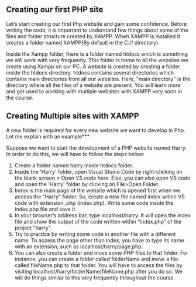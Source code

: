 ## Creating our first PHP site
Let’s start creating our first Php website and gain some confidence. Before writing the code, it is important to understand few things about some of the files and folder structure created by XAMPP. When XAMPP is installed it creates a folder named XAMPP(By default in the C:// directory).

Inside the Xampp folder, there is a folder named htdocs which is something we will work with very frequently. This folder is home to all the websites we create using Xampp on our PC. A website is created by creating a folder inside the htdocs directory. htdocs contains several directories which contains main directories from all our websites. Here, "main directory" is the directory where all the files of a website are present. You will learn more and get used to working with multiple websites with XAMPP very soon in the course.

## Creating Multiple sites with XAMPP
A new folder is required for every new website we want to develop in Php. Let me explain with an example***

Suppose we want to start the development of a PHP website named Harry. In order to do this, we will have to follow the steps below:

1. Create a folder named harry inside htdocs folder.
2. Inside the 'Harry' folder, open Visual Studio Code by right-clicking on the blank screen > Open VS code here. Else, you can also open VS code and open the 'Harry' folder by clicking on File>Open Folder.
3. Index is the main page of the website which is opened first when we access the "Harry" folder. So, create a new file named index within VS code with extension .php (index.php). Write some code inside the index.php file and save it.
4. In your browser’s address bar, type localhost/harry. It will open the index file and show the output of the code written within “index.php” of the project "harry".
5. Try to practice by writing some code in another file with a different name. To access the page other than index, you have to type its name with an extension, such as localhost/harry/page.php.
6. You can also create a folder and move some PHP files to that folder. For instance,  you can create a folder called folderName and move a file called fileName.php to that folder. You will have to access the files by visiting localhost/harry/folderName/fileName.php after you do so. We will do things similar to this very frequently throughout the course.
